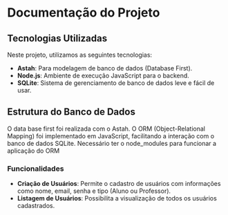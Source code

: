 # Documentação do Projeto

## Tecnologias Utilizadas

Neste projeto, utilizamos as seguintes tecnologias:

- **Astah**: Para modelagem de banco de dados (Database First).
- **Node.js**: Ambiente de execução JavaScript para o backend.
- **SQLite**: Sistema de gerenciamento de banco de dados leve e fácil de usar.

## Estrutura do Banco de Dados

O data base first foi realizada com o Astah. O ORM (Object-Relational Mapping) foi implementado em JavaScript, facilitando a interação com o banco de dados SQLite.
Necessário ter o node_modules para funcionar a aplicação do ORM

### Funcionalidades

- **Criação de Usuários**: Permite o cadastro de usuários com informações como nome, email, senha e tipo (Aluno ou Professor).
- **Listagem de Usuários**: Possibilita a visualização de todos os usuários cadastrados.
